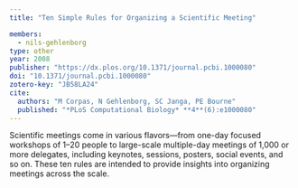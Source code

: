 ```yaml
---
title: "Ten Simple Rules for Organizing a Scientific Meeting"

members:
  - nils-gehlenborg
type: other
year: 2008
publisher: "https://dx.plos.org/10.1371/journal.pcbi.1000080"
doi: "10.1371/journal.pcbi.1000080"
zotero-key: "JB58LA24"
cite:
  authors: "M Corpas, N Gehlenborg, SC Janga, PE Bourne"
  published: "*PLoS Computational Biology* **4**(6):e1000080"
---
```

Scientific meetings come in various flavors—from one-day focused workshops of 1–20 people to large-scale multiple-day meetings of 1,000 or more delegates, including keynotes, sessions, posters, social events, and so on. These ten rules are intended to provide insights into organizing meetings across the scale.